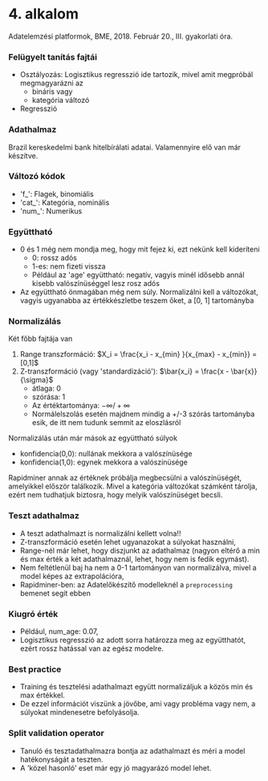 # 4. alkalom
Adatelemzési platformok, BME, 2018. Február 20., III. gyakorlati óra.

### Felügyelt tanítás fajtái
* Osztályozás: Logisztikus regresszió ide tartozik, mivel amit megpróbál megmagyarázni az
  - bináris vagy
  - kategória változó
* Regresszió

### Adathalmaz
Brazil kereskedelmi bank hitelbírálati adatai. Valamennyire elő van már készítve.

### Változó kódok
* 'f_':  Flagek, binomiális
* 'cat_': Kategória, nominális
* 'num_': Numerikus

### Együttható
* 0 és 1 még nem mondja meg, hogy mit fejez ki, ezt nekünk kell kideríteni
  - 0: rossz adós
  - 1-es: nem fizeti vissza
  - Például az 'age' együttható: negatív, vagyis minél idősebb annál kisebb valószínüséggel lesz rosz adós
* Az együttható önmagában még nem súly. Normalizálni kell a változókat, vagyis ugyanabba az értékkészletbe teszem őket, a [0, 1] tartományba

### Normalizálás
Két főbb fajtája van
1. Range transzformáció: $X_i = \frac{x_i - x_{min} }{x_{max} - x_{min}} = [0,1]$
2. Z-transzformáció (vagy 'standardizáció'): $\bar{x_i} = \frac{x - \bar{x}}{\sigma}$
    - átlaga: 0
    - szórása: 1
    - Az értéktartománya: $-\infty/+\infty$
    - Normálelszolás esetén majdnem mindig a +/-3 szórás tartományba esik, de itt nem tudunk semmit az eloszlásról

Normalizálás után már mások az együttható súlyok
* konfidencia(0,0): nullának mekkora a valószínüsége
* konfidencia(1,0): egynek mekkora a valószínüsége

Rapidminer annak az értéknek próbálja megbecsülni a valószínüségét, amelyikkel először találkozik. Mivel a kategória változókat számként tárolja, ezért nem tudhatjuk biztosra, hogy melyik valószínüséget becsli.

### Teszt adathalmaz
* A teszt adathalmazt is normalizálni kellett volna!!
* Z-transzformáció esetén lehet ugyanazokat a súlyokat használni,
* Range-nél már lehet, hogy diszjunkt az adathalmaz (nagyon eltérő a min és max érték a két adathalmaznál, lehet, hogy nem is fedik egymást).
* Nem feltétlenül baj ha nem a 0-1 tartományon van normalizálva, mivel a model képes az extrapolációra,
* Rapidminer-ben: az Adatelőkészítő modelleknél a `preprocessing` bemenet segít ebben

### Kiugró érték
* Például, num_age: 0.07,
* Logisztikus regresszió az adott sorra határozza meg az együtthatót, ezért rossz hatással van az egész modelre.

### Best practice
* Training és tesztelési adathalmazt együtt normalizáljuk a közös min és max értékkel.
* De ezzel információt viszünk a jövőbe, ami vagy probléma vagy nem, a súlyokat mindenesetre befolyásolja.

### Split validation operator
* Tanuló és tesztadathalmazra bontja az adathalmazt és méri a model hatékonyságát a teszten.
* A 'közel hasonló' eset már egy jó magyarázó model lehet.
